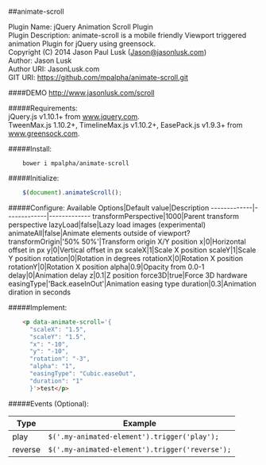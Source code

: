 ##animate-scroll

Plugin Name: jQuery Animation Scroll Plugin  
Plugin Description: animate-scroll is a mobile friendly Viewport triggered animation Plugin for jQuery using greensock.  
Copyright (C) 2014  Jason Paul Lusk (Jason@jasonlusk.com)  
Author: Jason Lusk  
Author URI: JasonLusk.com  
GIT URI: https://github.com/mpalpha/animate-scroll.git  

####DEMO <a href="http://www.jasonlusk.com/scroll" target="_blank">http://www.jasonlusk.com/scroll</a>

#####Requirements:  
  jQuery.js v1.10.1+ from www.jquery.com.  
  TweenMax.js 1.10.2+, TimelineMax.js v1.10.2+, EasePack.js v1.9.3+ from www.greensock.com. 

#####Install:
```Batchfile
    bower i mpalpha/animate-scroll
```

#####Initialize:  
```javascript
    $(document).animateScroll();  
```

#####Configure:
Available Options|Default value|Description
-------------|-------------|-------------
transformPerspective|1000|Parent transform perspective
lazyLoad|false|Lazy load images (experimental)
animateAll|false|Animate elements outside of viewport?
transformOrigin|'50% 50%'|Transform origin X/Y position
x|0|Horizontal offset in px
y|0|Vertical offset in px
scaleX|1|Scale X position
scaleY|1|Scale Y position
rotation|0|Rotation in degrees
rotationX|0|Rotation X position
rotationY|0|Rotation X position
alpha|0.9|Opacity from 0.0-1
delay|0|Animation delay
z|0.1|Z position
force3D|true|Force 3D hardware
easingType|'Back.easeInOut'|Animation easing type
duration|0.3|Animation diration in seconds

#####Implement:  
```html
    <p data-animate-scroll='{  
      "scaleX": "1.5",  
      "scaleY": "1.5",  
      "x": "-10",  
      "y": "-10",  
      "rotation": "-3",  
      "alpha": "1",  
      "easingType": "Cubic.easeOut",  
      "duration": "1"  
      }'>test</p>  
```

#####Events (Optional):

Type|Example
-------------|-------------
play|`$('.my-animated-element').trigger('play');`
reverse|`$('.my-animated-element').trigger('reverse');`
